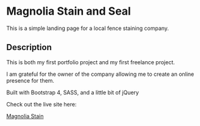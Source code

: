 # Magnolia Stain and Seal

This is a simple landing page for a local fence staining company.

## Description

This is both my first portfolio project and my first freelance project.

I am grateful for the owner of the company allowing me to create an online presence for them.

Built with Bootstrap 4, SASS, and a little bit of jQuery

Check out the live site here:

[Magnolia Stain](magnoliastain.com)